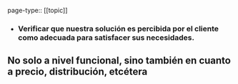 page-type:: [[topic]]
- ### Verificar que nuestra solución es percibida por el cliente como adecuada para satisfacer sus necesidades.

No solo a nivel funcional, sino también en cuanto a precio, distribución, etcétera
  - 


